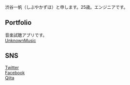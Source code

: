 渋谷一帆（しぶやかずほ）と申します。25歳。エンジニアです。

## Portfolio
音楽試聴アプリです。  
[UnknownMusic](https://www.unknownmusic.net/)  


## SNS
[Twitter](https://twitter.com/kazuho_web)  
[Facebook](https://www.facebook.com/kazuhoweb)  
[Qiita](https://qiita.com/studyitpc)
